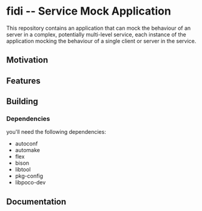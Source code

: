 # fidi -- Service Mock Application

This repository contains an application that can mock the behaviour of an server
in a complex, potentially multi-level service, each instance of the application
mocking the behaviour of a single client or server in the service.

## Motivation

## Features

## Building

### Dependencies

you'll need the following dependencies:

-   autoconf
-   automake
-   flex
-   bison
-   libtool
-   pkg-config
-   libpoco-dev

## Documentation
